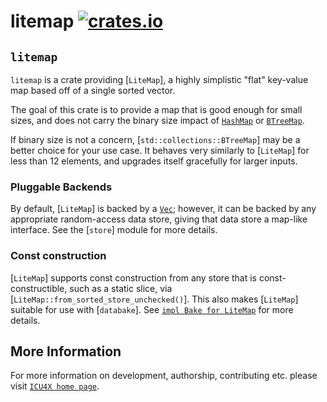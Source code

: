 # litemap [![crates.io](https://img.shields.io/crates/v/litemap)](https://crates.io/crates/litemap)

<!-- cargo-rdme start -->

## `litemap`

`litemap` is a crate providing [`LiteMap`], a highly simplistic "flat" key-value map
based off of a single sorted vector.

The goal of this crate is to provide a map that is good enough for small
sizes, and does not carry the binary size impact of [`HashMap`](std::collections::HashMap)
or [`BTreeMap`](alloc::collections::BTreeMap).

If binary size is not a concern, [`std::collections::BTreeMap`] may be a better choice
for your use case. It behaves very similarly to [`LiteMap`] for less than 12 elements,
and upgrades itself gracefully for larger inputs.

### Pluggable Backends

By default, [`LiteMap`] is backed by a [`Vec`]; however, it can be backed by any appropriate
random-access data store, giving that data store a map-like interface. See the [`store`]
module for more details.

### Const construction

[`LiteMap`] supports const construction from any store that is const-constructible, such as a
static slice, via [`LiteMap::from_sorted_store_unchecked()`]. This also makes [`LiteMap`]
suitable for use with [`databake`]. See [`impl Bake for LiteMap`] for more details.

[`impl Bake for LiteMap`]: ./struct.LiteMap.html#impl-Bake-for-LiteMap<K,+V,+S>
[`Vec`]: alloc::vec::Vec

<!-- cargo-rdme end -->

## More Information

For more information on development, authorship, contributing etc. please visit [`ICU4X home page`](https://github.com/unicode-org/icu4x).
